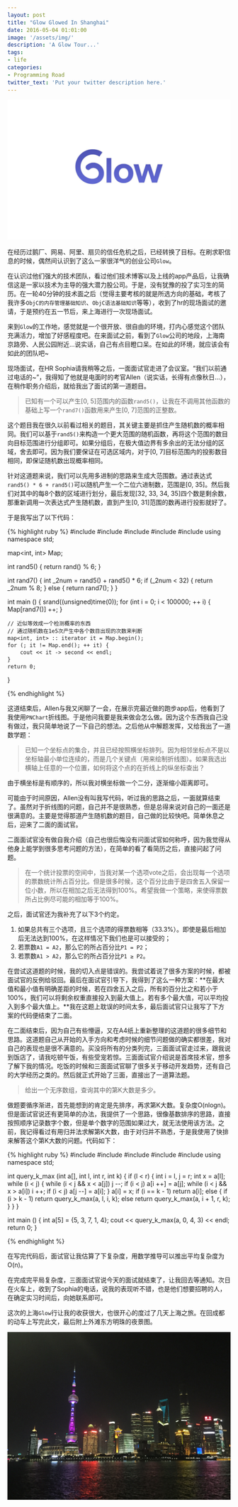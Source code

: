 ```yaml
---
layout: post
title: "Glow Glowed In Shanghai"
date: 2016-05-04 01:01:00
image: '/assets/img/'
description: 'A Glow Tour...'
tags:
- life
categories:
- Programming Road
twitter_text: 'Put your twitter description here.'
---
```


![](/assets/img/post_img/Glow.png)

在经历过鹅厂、网易、阿里、扇贝的信任危机之后，已经转换了目标。在刷求职信息的时候，偶然间认识到了这么一家很洋气的创业公司`Glow`。

在认识过他们强大的技术团队，看过他们技术博客以及上线的app产品后，让我确信这是一家以技术为主导的强大潜力股公司。于是，没有犹豫的投了实习生的简历。在一轮40分钟的技术面之后（觉得主要考核的就是所选方向的基础，考核了我许多`ObjC的内存管理基础知识`、`ObjC语法基础知识`等等），收到了hr的现场面试的邀请，于是预约在五一节后，来上海进行一次现场面试。

来到`Glow`的工作地，感觉就是一个很开放、很自由的环境，打内心感觉这个团队充满活力，增加了好感程度吧。在来面试之前，看到了`Glow`公司的地段，上海南京路旁、人民公园附近...说实话，自己有点目瞪口呆。在如此的环境，就应该会有如此的团队吧~

现场面试，在HR Sophia请我稍等之后，一面面试官走进了会议室。“我们以前通过电话的~”，我得知了他就是电面时的考官Allen（说实话，长得有点像秋日...），在稍作职务介绍后，就给我出了面试的第一道题目。

> 已知有一个可以产生[0, 5]范围内的函数`rand5()`，让我在不调用其他函数的基础上写一个`rand7()`函数用来产生[0, 7]范围的正整数。

这个题目我在很久以前看过相关的题目，其关键主要是抓住产生随机数的概率相同。我们可以基于`rand5()`来构造一个更大范围的随机函数，再将这个范围的数目向目标范围进行分组即可。如果分组后，在极大值边界有多余出的无法分组的区域，舍去即可。因为我们要保证在可选区域内，对于[0, 7]目标范围内的投影数目相同，即保证随机数出现概率相同。

针对这道题来说，我们可以先用多进制的思路来生成大范围数。通过表达式`rand5() * 6 + rand5()`可以随机产生一个二位六进制数，范围是[0, 35]。然后我们对其中的每8个数的区域进行划分，最后发现[32, 33, 34, 35]四个数是剩余数，那重新调用一次表达式产生随机数，直到产生[0, 31]范围的数再进行投影就好了。

于是我写出了以下代码：

{% highlight ruby %}
#include <iostream>
#include <algorithm>
#include <cmath>
#include <cstdlib>
#include <map>
using namespace std;

map<int, int> Map;

int rand5() {
    return rand() % 6;
}

int rand7() {
    int _2num = rand5() + rand5() * 6;
    if (_2num < 32) {
        return _2num % 8;
    } else {
        return rand7();
    }
}

int main () {
    srand((unsigned)time(0));
    for (int i = 0; i < 100000; ++ i) {
        Map[rand7()] ++;
    }
    
    // 近似等效成一个检测概率的东西
    // 通过随机数在1e5次产生中各个数目出现的次数来判断
    map<int, int> :: iterator it = Map.begin();
    for (; it != Map.end(); ++ it) {
        cout << it -> second << endl;
    }
    return 0;
}

{% endhighlight %}

这道结束后，Allen与我又闲聊了一会，在展示完最近做的跑步app后，他看到了我使用`PNChart`折线图。于是他问我要是我来做会怎么做。因为这个东西我自己没有做过，我只简单地说了一下自己的想法。之后他从中解题发挥，又给我出了一道数学题：

> 已知一个坐标点的集合，并且已经按照横坐标排列。因为相邻坐标点不是以坐标轴最小单位连续的，而是几个关键点（用来绘制折线图）。如果我选出横轴上任意的一个位置，如何将这个点的在折线上的纵坐标查出？

由于横坐标是有顺序的，所以我对横坐标做一个二分，逐渐缩小距离即可。

可能由于时间原因，Allen没有叫我写代码，听过我的思路之后，一面就算结束了。虽然对于折线图的问题，自己并不是很熟悉，但是总得来说对自己的一面还是很满意的。主要是觉得那道产生随机数的题目，自己做的比较快吧。简单休息之后，迎来了二面的面试官。

二面面试官没有做自我介绍（自己也很后悔没有问面试官如何称呼，因为我觉得从他身上能学到很多思考问题的方法），在简单的看了看简历之后，直接问起了问题。

> 在一个统计投票的空间中，当我对某一个选项vote之后，会出现每一个选项的票数统计所占百分比。但是很多时候，这个百分比由于是四舍五入保留一位小数，所以在相加之后无法得到100%。希望我做一个策略，来使得票数所占比例尽可能的相加等于100%。

之后，面试官还为我补充了以下3个约定。

1. 如果总共有三个选项，且三个选项的得票数相等（33.3%）。即使是最后相加后无法达到100%，在这样情况下我们也是可以接受的；
2. 若票数`A1 = A2`，那么它的所占百分比`P1 = P2`；
3. 若票数`A1 > A2`，那么它的所占百分比`P1 ≥ P2`。

在尝试这道题的时候，我的切入点是错误的。我尝试着说了很多方案的时候，都被面试官的反例给驳回。最后在面试官引导下，我得到了这么一种方案：**在最大值和最小值有明确差距的时候，若在四舍五入之后，所有的百分比之和若小于100%，我们可以将剩余权重直接投入到最大值上。若有多个最大值，可以平均投入到多个最大值上。**我在这题上耽误的时间太多，最后面试官只让我写了下方案的代码便结束了二面。

在二面结束后，因为自己有些懵逼，又在A4纸上重新整理的这道题的很多细节和思路。这道题自己从开始的入手方向和考虑时候的细节问题做的确实都很差，我对自己的表现也是很不满意的。买没将所有的分类列完，三面面试官走过来，跟我说到饭店了，请我吃顿午饭，有些受宠若惊。三面面试官介绍说是首席技术官，想多了解下我的情况。吃饭的时候和三面面试官聊了很多关于移动开发趋势，还有自己的大学经历之类的。然后就正式开始了三面，直接出了一道算法题。

> 给出一个无序数组，查询其中的第K大数是多少。

做题要循序渐进，首先能想到的肯定是先排序，再求第K大数。复杂度O(nlogn)。但是面试官说还有更简单的办法，我提供了一个思路，很像基数排序的思路，直接按照顺序记录数字个数，但是单个数字的范围如果过大，就无法使用该方法。之前，我记得看过有用归并法求解第K大数，由于对归并不熟悉，于是我使用了快排来解答这个第K大数的问题。代码如下：

{% highlight ruby %}
#include <iostream>
#include <numeric>
#include <algorithm>
#include <cstdlib>
#include <vector>
using namespace std;

int query_k_max (int a[], int l, int r, int k) {
    if (l < r) {
        int i = l, j = r;
        int x = a[l];
        while (i < j) {
            while (i < j && x < a[j]) j --;
            if (i < j) a[i ++] = a[j];
            while (i < j && x > a[i]) i ++;
            if (i < j) a[j --] = a[i];
        }
        a[i] = x;
        if (i == k - 1) return a[i];
        else {
            if (i > k - 1) return query_k_max(a, l, i, k);
            else return query_k_max(a, i + 1, r, k);
        }
    }
}


int main () {
    int a[5] = {5, 3, 7, 1, 4};
    cout << query_k_max(a, 0, 4, 3) << endl;
    return 0;
}

{% endhighlight %}

在写完代码后，面试官让我估算了下复杂度，用数学推导可以推出平均复杂度为O(n)。

在完成完平局复杂度，三面面试官说今天的面试就结束了，让我回去等通知。次日在火车上，收到了Sophia的电话，说我的表现听不错，也是他们想要招聘的人，在确定实习时间后，向她联系即可。

这次的上海`Glow`行让我的收获很大，也很开心的度过了几天上海之旅。在回成都的动车上写完此文，最后附上外滩东方明珠的夜景图。

![](/assets/img/post_img/2016-05-04-img1.JPG)
